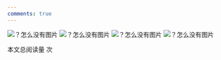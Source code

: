 ```yaml
---
comments: true
---
```



![？怎么没有图片](../figures/EE2003F_页面_76.png)
![？怎么没有图片](../figures/EE2003F_页面_77.png)
![？怎么没有图片](../figures/EE2003F_页面_78.png)
![？怎么没有图片](../figures/EE2003F_页面_79.png)


<span id="busuanzi_container_page_pv">本文总阅读量 <span id="busuanzi_value_page_pv"></span> 次</span>